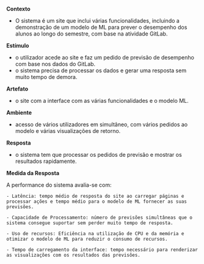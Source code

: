 **Contexto**

- O sistema é um site que inclui várias funcionalidades, incluindo a demonstração de um modelo de ML para prever o desempenho dos alunos ao longo do semestre, com base na atividade GitLab.

**Estímulo**

- o utilizador acede ao site e faz um pedido de previsão de desempenho com base nos dados do GitLab.
- o sistema precisa de processar os dados e gerar uma resposta sem muito tempo de demora.

**Artefato**

- o site com a interface com as várias funcionalidades e o modelo ML.

**Ambiente**

- acesso de vários utilizadores em simultâneo, com vários pedidos ao modelo e várias visualizações de retorno.

**Resposta**

- o sistema tem que processar os pedidos de previsão e mostrar os resultados rapidamente.

**Medida da Resposta**

A performance do sistema avalia-se com:

    - Latência: tempo médio de resposta do site ao carregar páginas e processar ações e tempo médio para o modelo de ML fornecer as suas previsões.

    - Capacidade de Processamento: número de previsões simultâneas que o sistema consegue suportar sem perder muito tempo de resposta.

    - Uso de recursos: Eficiência na utilização de CPU e da memória e otimizar o modelo de ML para reduzir o consumo de recursos.

    - Tempo de carregamento da interface: tempo necessário para renderizar as visualizações com os resultados das previsões.